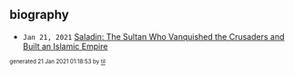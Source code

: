 ## biography


* <code>Jan 21, 2021</code> [Saladin: The Sultan Who Vanquished the Crusaders and Built an Islamic Empire](2021-01-21T01-17-38-saladin.md)

<sup><sub>generated 21 Jan 2021 01:18:53 by <a href='https://github.com/senorprogrammer/til'>til</a></sub></sup>
